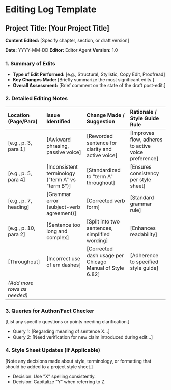 # Editing Log Template

## Project Title: [Your Project Title]
**Content Edited:** [Specify chapter, section, or draft version]

**Date:** YYYY-MM-DD
**Editor:** Editor Agent
**Version:** 1.0

### 1. Summary of Edits

*   **Type of Edit Performed:** [e.g., Structural, Stylistic, Copy Edit, Proofread]
*   **Key Changes Made:** [Briefly summarize the most significant edits.]
*   **Overall Assessment:** [Brief comment on the state of the draft post-edit.]

### 2. Detailed Editing Notes

| Location (Page/Para) | Issue Identified                                   | Change Made / Suggestion                               | Rationale / Style Guide Rule                                  |
| :------------------- | :------------------------------------------------- | :----------------------------------------------------- | :------------------------------------------------------------ |
| [e.g., p. 3, para 1] | [Awkward phrasing, passive voice]                  | [Reworded sentence for clarity and active voice]       | [Improves flow, adheres to active voice preference]           |
| [e.g., p. 5, para 4] | [Inconsistent terminology ("term A" vs "term B")] | [Standardized to "term A" throughout]                  | [Ensures consistency per style sheet]                         |
| [e.g., p. 7, heading] | [Grammar error (subject-verb agreement)]           | [Corrected verb form]                                  | [Standard grammar rule]                                       |
| [e.g., p. 10, para 2]| [Sentence too long and complex]                    | [Split into two sentences, simplified wording]         | [Enhances readability]                                        |
| [Throughout]         | [Incorrect use of em dashes]                       | [Corrected dash usage per Chicago Manual of Style 6.82]| [Adherence to specified style guide]                          |
| *(Add more rows as needed)* |                                                    |                                                        |                                                               |

### 3. Queries for Author/Fact Checker

[List any specific questions or points needing clarification.]

*   Query 1: [Regarding meaning of sentence X...]
*   Query 2: [Need verification for new claim introduced during edit...]

### 4. Style Sheet Updates (If Applicable)

[Note any decisions made about style, terminology, or formatting that should be added to a project style sheet.]

*   Decision: Use "X" spelling consistently.
*   Decision: Capitalize "Y" when referring to Z.
